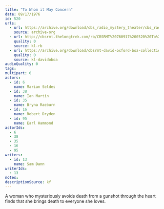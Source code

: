 ```yaml
---
title: "To Whom it May Concern"
date: 09/17/1976
id: 520
urls: 
  - url: https://archive.org/download/cbs_radio_mystery_theater/cbs_radio_mystery_theater-0501-0550.zip/cbs_radio_mystery_theater-0501-0550%2Fcbsrmt_0520_to_whom_it_may_concern.mp3
    source: archive-org
  - url: http://cbsrmt.thelongtrek.com/rb/CBSRMT%20760917%200520%20To%20Whom%20It%20May%20Concern_wbbm_rb__bithot.mp3
    quality: 0
    source: kl-rb
  - url: https://archive.org/download/cbsrmt-david-oxford-boa-collection/CBSRMT-760917-0520-repeated-761212-To-Whom-It-May-Concern-(128-44)_KIRO-{BoA}.mp3
    quality: 0
    source: kl-davidoboa
audioQuality: 0
tags: 
multipart: 0
actors:  
  - id: 6
    name: Marian Seldes  
  - id: 38
    name: Ian Martin  
  - id: 35
    name: Bryna Raeburn  
  - id: 16
    name: Robert Dryden  
  - id: 95
    name: Earl Hammond
actorIds:  
  - 6  
  - 38  
  - 35  
  - 16  
  - 95
writers:  
  - id: 13
    name: Sam Dann
writerIds:  
  - 13
notes: 
descriptionSource: kf
---
```

A woman who mysteriously avoids death from a gunshot through the heart finds that she brings death to everyone she loves.
